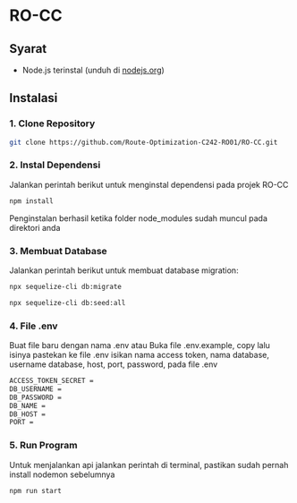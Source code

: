 # RO-CC

## Syarat
- Node.js terinstal (unduh di [nodejs.org](https://nodejs.org))

## Instalasi

### 1. Clone Repository
```bash
git clone https://github.com/Route-Optimization-C242-RO01/RO-CC.git
```

### 2. Instal Dependensi
Jalankan perintah berikut untuk menginstal dependensi pada projek RO-CC
```bash
npm install
```
Penginstalan berhasil ketika folder node_modules sudah muncul pada direktori anda

### 3. Membuat Database
Jalankan perintah berikut untuk membuat database migration: 
```bash
npx sequelize-cli db:migrate
```
```bash
npx sequelize-cli db:seed:all
```

### 4. File .env
Buat file baru dengan nama .env atau
Buka file .env.example, copy lalu isinya pastekan ke file .env
isikan nama access token, nama database, username database, host, port,  password, pada file .env
```bash
ACCESS_TOKEN_SECRET = 
DB_USERNAME =
DB_PASSWORD = 
DB_NAME = 
DB_HOST =
PORT = 
```

### 5. Run Program
Untuk menjalankan api jalankan perintah di terminal, pastikan sudah pernah install nodemon sebelumnya
```bash
npm run start
```



